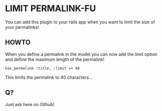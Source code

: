 LIMIT PERMALINK-FU
==================

You can add this plugin to your rails app when you want to limit the size of your permalinks!

HOWTO
-----

When you define a permalink in the model you can now add the limit option and define the maximum length of the permalink!

    has_permalink :title, :limit => 40

This limits the permalink to 40 characters...

Q?
--

Just ask here on Github!